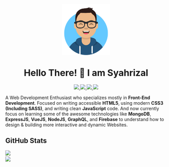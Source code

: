 <div align="center">
  <img align="center" width="150px" src="./Avatar.png" alt="Syahrizaldev Avatar">
  <h1 align="center">Hello There! 👋 I am Syahrizal</h1>
  <p align="center">
    <a href="https://twitter.com/syahrizaldev">
      <img src="https://img.shields.io/badge/Twitter-1da1f2?style=for-the-badge&logo=twitter&logoColor=white">
    </a>
    <a href="https://instagram.com/syahrizaldev">
      <img src="https://img.shields.io/badge/Instagram-e4405f?style=for-the-badge&logo=instagram&logoColor=white">        
    </a>
    <a href="https://www.linkedin.com/in/syahrizaldev">
      <img src="https://img.shields.io/badge/LinkedIn-0077b5?style=for-the-badge&logo=linkedin&logoColor=white">
    </a>
    <a href="mailto:syahrizaldev@gmail.com">
      <img src="https://img.shields.io/badge/Gmail-d14836?style=for-the-badge&logo=gmail&logoColor=white">
    </a>
  </p>
</div>

A Web Development Enthusiast who specializes mostly in **Front-End Development**. Focused on writing accessible **HTML5**, using modern **CSS3 (Including SASS)**, and writing clean **JavaScript** code.
And now currently focus on learning some of the awesome technologies like **MongoDB**, **ExpressJS**, **VueJS**, **NodeJS**, **GraphQL**, and **Firebase** to understand how to design & building more interactive and dynamic Websites.

## GitHub Stats

<div>
  <a href="https://github.com/syahrizaldev">
    <img src="https://github-readme-stats.vercel.app/api?username=syahrizaldev&text_color=4189ff&hide=issues&hide_border=true&theme=dark">
  </a>
  <br>
  <a href="https://github.com/syahrizaldev">
    <img src="https://github-readme-stats.vercel.app/api/top-langs/?username=syahrizaldev&langs_count=7&layout=compact&hide_border=true&card_width=445&theme=dark">
  </a>
</div>
